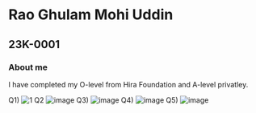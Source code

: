 # Rao Ghulam Mohi Uddin
## 23K-0001
### About me
I have completed my O-level from Hira Foundation and A-level privatley.

Q1) ![1](https://github.com/RaoGhulam/pffall23/assets/142868044/e9b89b03-f220-4162-a034-ed1efed36d15)
Q2 ![image](https://github.com/RaoGhulam/pffall23/assets/142868044/a701628e-01d2-4874-a547-986acef7f8be)
Q3) ![image](https://github.com/RaoGhulam/pffall23/assets/142868044/69988f8f-c6c2-4ce9-99fd-26ce0f317d8c)
Q4) ![image](https://github.com/RaoGhulam/pffall23/assets/142868044/8e2f50b1-e8bf-4978-a079-151ffaaa4451)
Q5) ![image](https://github.com/RaoGhulam/pffall23/assets/142868044/12e39a1e-8617-4fb7-b66f-29f0b66fef0e)
